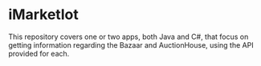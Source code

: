 # iMarketlot
This repository covers one or two apps, both Java and C#, that focus on getting information regarding the Bazaar and AuctionHouse, using the API provided for each.
